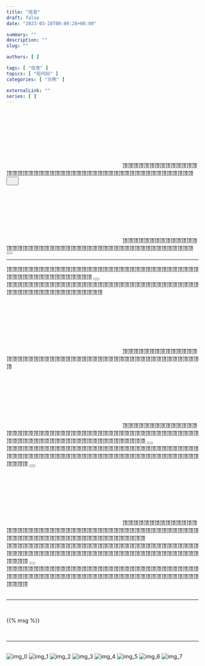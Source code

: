 ```yaml
---
title: "信息"
draft: false
date: "2023-03-28T00:00:28+08:00"

summary: ""
description: ""
slug: ""

authors: [ ]

tags: [ "信息" ]
topics: [ "短代码" ]
categories: [ "示例" ]

externalLink: ""
series: [ ]
---
```



<style></style>

<div class="vstack row-gap-4">
    <div class="msg-container">
        <span class="msg-icon">
            <svg class="bi fs-4" role="img" aria-label="Info:"><use xlink:href="#exclamation-triangle-fill"></use></svg>
        </span>
        <span class="msg-content">
            <span>顶顶顶顶顶顶顶顶顶顶顶顶顶顶顶顶顶顶顶顶顶顶顶顶顶顶顶顶顶顶顶顶顶顶顶顶顶顶顶顶顶顶顶顶顶顶顶顶顶</span>
            <button type="button" class="msg-dismiss-btn">
                <svg class="bi" width="16" height="16"><title>关闭</title><use href="#bi-msg-dismiss-btn"></use></svg>
            </button>
        </span>
    </div>
    <div class="msg-container">
        <span class="msg-icon">
            <svg class="bi fs-4" role="img" aria-label="Info:"><use xlink:href="#exclamation-triangle-fill"></use></svg>
        </span>
        <span class="msg-content">
            <span>顶顶顶顶顶顶顶顶顶顶顶顶顶顶顶顶顶顶顶顶顶顶顶顶顶顶顶顶顶顶顶顶顶顶顶顶顶顶顶顶顶顶顶顶顶顶顶顶顶</span>
        </span>
        <span class="msg-dismiss"><button type="button" class="btn-close"></button></span>
    </div>
</div>
<hr>
<div class="vstack row-gap-4">
    <div class="msg-container">
        <span class="msg-content">
            <span>顶顶顶顶顶顶顶顶顶顶顶顶顶顶顶顶顶顶顶顶顶顶顶顶顶顶顶顶顶顶顶顶顶顶顶顶顶顶顶顶顶顶顶顶顶顶顶顶顶顶顶顶</span>
        </span>
        <span class="msg-dismiss"><button type="button" class="btn-close"></button></span>
    </div>
    <div class="msg-container">
        <span class="msg-content">
            <span>顶顶顶顶顶顶顶顶顶顶顶顶顶顶顶顶顶顶顶顶顶顶顶顶顶顶顶顶顶顶顶顶顶顶顶顶顶顶顶顶顶顶顶顶顶顶顶顶顶顶顶顶顶顶</span>
        </span>
    </div>
    <div class="msg-container">
        <span class="msg-icon">
            <svg class="bi fs-4" role="img" aria-label="Info:"><use xlink:href="#exclamation-triangle-fill"></use></svg>
        </span>
        <span class="msg-content">
            <span>顶顶顶顶顶顶顶顶顶顶顶顶顶顶顶顶顶顶顶顶顶顶顶顶顶顶顶顶顶顶顶顶顶顶顶顶顶顶顶顶顶顶顶顶顶顶顶顶顶顶顶</span>
        </span>
    </div>
    <div class="msg-container">
        <span class="msg-icon">
            <svg class="bi fs-4" role="img" aria-label="Info:"><use xlink:href="#exclamation-triangle-fill"></use></svg>
        </span>
        <span class="msg-content">
            <span>顶顶顶顶顶顶顶顶顶顶顶顶顶顶顶顶顶顶顶顶顶顶顶顶顶顶顶顶顶顶顶顶顶顶顶顶顶顶顶顶顶顶顶顶顶顶顶顶顶顶顶顶顶顶顶顶顶顶顶顶顶顶顶顶顶顶顶顶顶顶顶顶顶顶顶顶</span>
        </span>
        <span class="msg-dismiss"><button type="button" class="btn-close"></button></span>
    </div>
    <div class="msg-container">
        <span class="msg-content">
            <span>顶顶顶顶顶顶顶顶顶顶顶顶顶顶顶顶顶顶顶顶顶顶顶顶顶顶顶顶顶顶顶顶顶顶顶顶顶顶顶顶顶顶顶顶顶顶顶顶顶顶顶顶顶顶顶顶顶顶顶顶顶顶顶顶顶顶顶顶顶顶顶顶顶顶顶顶</span>
        </span>
        <span class="msg-dismiss"><button type="button" class="btn-close"></button></span>
    </div>
    <div class="msg-container">
        <span class="msg-icon">
            <svg class="bi fs-4" role="img" aria-label="Info:"><use xlink:href="#exclamation-triangle-fill"></use></svg>
        </span>
        <span class="msg-content">
            <span>顶顶顶顶顶顶顶顶顶顶顶顶顶顶顶顶顶顶顶顶顶顶顶顶顶顶顶顶顶顶顶顶顶顶顶顶顶顶顶顶顶顶顶顶顶顶顶顶顶顶顶顶顶顶顶顶顶顶顶顶顶顶顶顶顶顶顶顶顶顶顶顶顶顶顶顶</span>
        </span>
    </div>
    <div class="msg-container">
        <span class="msg-icon"></span>
        <span class="msg-content">
            <span>顶顶顶顶顶顶顶顶顶顶顶顶顶顶顶顶顶顶顶顶顶顶顶顶顶顶顶顶顶顶顶顶顶顶顶顶顶顶顶顶顶顶顶顶顶顶顶顶顶顶顶顶顶顶顶顶顶顶顶顶顶顶顶顶顶顶顶顶顶顶顶顶顶顶顶顶</span>
        </span>
        <span class="msg-dismiss"><button type="button" class="btn-close"></button></span>
    </div>
    <div class="msg-container">
        <span class="msg-icon"></span>
        <span class="msg-content">
            <span>顶顶顶顶顶顶顶顶顶顶顶顶顶顶顶顶顶顶顶顶顶顶顶顶顶顶顶顶顶顶顶顶顶顶顶顶顶顶顶顶顶顶顶顶顶顶顶顶顶顶顶顶顶顶顶顶顶顶顶顶顶顶顶顶顶顶顶顶顶顶顶顶顶顶顶顶</span>
        </span>
    </div>
</div>

<br>
<hr><br>

{{% msg %}}

<br>
<hr><br>


<div class="d-flex flex-column row-gap-2 gallery">
    <img class="img-thumbnail lazyImg" data-src="/static/img/img_0.png" alt="img_0">
    <img class="img-thumbnail lazyImg" data-src="/static/img/img_1.png" alt="img_1">
    <img class="img-thumbnail lazyImg" data-src="/static/img/img_2.png" alt="img_2">
    <img class="img-thumbnail lazyImg" data-src="/static/img/img_3.png" alt="img_3">
    <img class="img-thumbnail lazyImg" data-src="/static/img/img_4.png" alt="img_4">
    <img class="img-thumbnail lazyImg" data-src="/static/img/img_5.png" alt="img_5">
    <img class="img-thumbnail lazyImg" data-src="/static/img/img_6.png" alt="img_6">
    <img class="img-thumbnail lazyImg" data-src="/static/img/img_7.png" alt="img_7">
</div>
